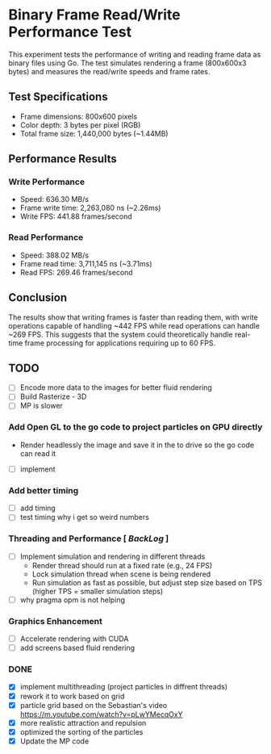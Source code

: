 # Binary Frame Read/Write Performance Test

This experiment tests the performance of writing and reading frame data as binary files using Go. The test simulates rendering a frame (800x600x3 bytes) and measures the read/write speeds and frame rates.

## Test Specifications
- Frame dimensions: 800x600 pixels
- Color depth: 3 bytes per pixel (RGB)
- Total frame size: 1,440,000 bytes (~1.44MB)

## Performance Results

### Write Performance
- Speed: 636.30 MB/s
- Frame write time: 2,263,080 ns (~2.26ms)
- Write FPS: 441.88 frames/second

### Read Performance
- Speed: 388.02 MB/s
- Frame read time: 3,711,145 ns (~3.71ms)
- Read FPS: 269.46 frames/second

## Conclusion
The results show that writing frames is faster than reading them, with write operations capable of handling ~442 FPS while read operations can handle ~269 FPS. This suggests that the system could theoretically handle real-time frame processing for applications requiring up to 60 FPS.

## TODO

- [ ] Encode more data to the images for better fluid rendering
- [ ] Build Rasterize - 3D
- [ ] MP is slower

### Add Open GL to the go code to project particles on GPU directly
- Render headlessly the image and save it in the to drive so the go code can read it
- [ ] implement

### Add better timing
- [ ] add timing
- [ ] test timing why i get so weird numbers

### Threading and Performance [ ***BackLog*** ]
- [ ] Implement simulation and rendering in different threads
  - Render thread should run at a fixed rate (e.g., 24 FPS)
  - Lock simulation thread when scene is being rendered
  - Run simulation as fast as possible, but adjust step size based on TPS (higher TPS = smaller simulation steps)
- [ ] why pragma opm is not helping

### Graphics Enhancement
- [ ] Accelerate rendering with CUDA
- [ ] add screens based fluid rendering

### DONE
- [X] implement multithreading (project particles in diffrent threads)
- [x] rework it to work based on grid
- [x] particle grid based on the Sebastian's video https://m.youtube.com/watch?v=pLwYMecqOxY
- [X] more realistic attraction and repulsion
- [X] optimized the sorting of the particles
- [X] Update the MP code
